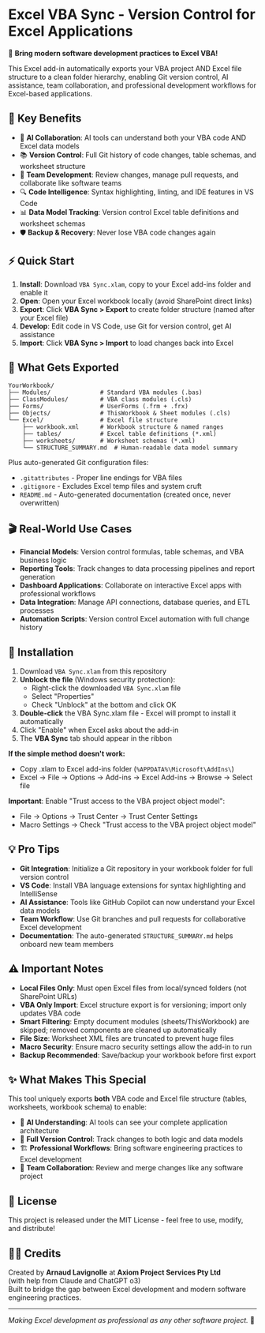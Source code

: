 # Excel VBA Sync - Version Control for Excel Applications

🚀 **Bring modern software development practices to Excel VBA!**

This Excel add-in automatically exports your VBA project AND Excel file structure to a clean folder hierarchy, enabling Git version control, AI assistance, team collaboration, and professional development workflows for Excel-based applications.

## 🎯 Key Benefits

- 🤖 **AI Collaboration**: AI tools can understand both your VBA code AND Excel data models
- 📚 **Version Control**: Full Git history of code changes, table schemas, and worksheet structure
- 👥 **Team Development**: Review changes, manage pull requests, and collaborate like software teams
- 🔍 **Code Intelligence**: Syntax highlighting, linting, and IDE features in VS Code
- 📊 **Data Model Tracking**: Version control Excel table definitions and worksheet schemas
- 🛡️ **Backup & Recovery**: Never lose VBA code changes again

## ⚡ Quick Start

1. **Install**: Download `VBA Sync.xlam`, copy to your Excel add-ins folder and enable it
2. **Open**: Open your Excel workbook locally (avoid SharePoint direct links)
3. **Export**: Click **VBA Sync > Export** to create folder structure (named after your Excel file)
4. **Develop**: Edit code in VS Code, use Git for version control, get AI assistance
5. **Import**: Click **VBA Sync > Import** to load changes back into Excel

## 📁 What Gets Exported

```
YourWorkbook/
├── Modules/              # Standard VBA modules (.bas)
├── ClassModules/         # VBA class modules (.cls)
├── Forms/                # UserForms (.frm + .frx)
├── Objects/              # ThisWorkbook & Sheet modules (.cls)
└── Excel/                # Excel file structure
    ├── workbook.xml      # Workbook structure & named ranges
    ├── tables/           # Excel table definitions (*.xml)
    ├── worksheets/       # Worksheet schemas (*.xml)
    └── STRUCTURE_SUMMARY.md  # Human-readable data model summary
```

Plus auto-generated Git configuration files:

- `.gitattributes` - Proper line endings for VBA files
- `.gitignore` - Excludes Excel temp files and system cruft
- `README.md` - Auto-generated documentation (created once, never overwritten)

## 🎬 Real-World Use Cases

- **Financial Models**: Version control formulas, table schemas, and VBA business logic
- **Reporting Tools**: Track changes to data processing pipelines and report generation
- **Dashboard Applications**: Collaborate on interactive Excel apps with professional workflows
- **Data Integration**: Manage API connections, database queries, and ETL processes
- **Automation Scripts**: Version control Excel automation with full change history

## 🔧 Installation

1. Download `VBA Sync.xlam` from this repository
2. **Unblock the file** (Windows security protection):
   - Right-click the downloaded `VBA Sync.xlam` file
   - Select "Properties"
   - Check "Unblock" at the bottom and click OK
3. **Double-click** the VBA Sync.xlam file - Excel will prompt to install it automatically
4. Click "Enable" when Excel asks about the add-in
5. The **VBA Sync** tab should appear in the ribbon

**If the simple method doesn't work:**

- Copy .xlam to Excel add-ins folder (`%APPDATA%\Microsoft\AddIns\`)
- Excel → File → Options → Add-ins → Excel Add-ins → Browse → Select file

**Important**: Enable "Trust access to the VBA project object model":

- File → Options → Trust Center → Trust Center Settings
- Macro Settings → Check "Trust access to the VBA project object model"

## 💡 Pro Tips

- **Git Integration**: Initialize a Git repository in your workbook folder for full version control
- **VS Code**: Install VBA language extensions for syntax highlighting and IntelliSense
- **AI Assistance**: Tools like GitHub Copilot can now understand your Excel data models
- **Team Workflow**: Use Git branches and pull requests for collaborative Excel development
- **Documentation**: The auto-generated `STRUCTURE_SUMMARY.md` helps onboard new team members

## ⚠️ Important Notes

- **Local Files Only**: Must open Excel files from local/synced folders (not SharePoint URLs)
- **VBA Only Import**: Excel structure export is for versioning; import only updates VBA code
- **Smart Filtering**: Empty document modules (sheets/ThisWorkbook) are skipped; removed components are cleaned up automatically
- **File Size**: Worksheet XML files are truncated to prevent huge files
- **Macro Security**: Ensure macro security settings allow the add-in to run
- **Backup Recommended**: Save/backup your workbook before first export

## ✨ What Makes This Special

This tool uniquely exports **both** VBA code and Excel file structure (tables, worksheets, workbook schema) to enable:

- 🧠 **AI Understanding**: AI tools can see your complete application architecture
- 🔄 **Full Version Control**: Track changes to both logic and data models
- 🏗️ **Professional Workflows**: Bring software engineering practices to Excel development
- 🤝 **Team Collaboration**: Review and merge changes like any software project

## 📄 License

This project is released under the MIT License - feel free to use, modify, and distribute!

## 👨‍💻 Credits

Created by **Arnaud Lavignolle** at **Axiom Project Services Pty Ltd**  
(with help from Claude and ChatGPT o3)  
Built to bridge the gap between Excel development and modern software engineering practices.

---

_Making Excel development as professional as any other software project._ 🎉
 